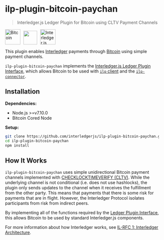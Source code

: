 # ilp-plugin-bitcoin-paychan
> Interledger.js Ledger Plugin for Bitcoin using CLTV Payment Channels

<a href="https://bitcoin.org"><img src="./images/bitcoin.png" alt="Bitcoin" height="50px" /></a><img height="45" hspace="5" /><img src="./images/plus.png" height="45" /><img height="45" hspace="5" /><a href="https://interledger.org"><img src="./images/interledgerjs.png" alt="Interledger.js" height="50px" /></a>


This plugin enables [Interledger](https://interledger.org) payments through [Bitcoin](https://bitcoin.org) using simple payment channels.

`ilp-plugin-bitcoin-paychan` implements the [Interledger.js Ledger Plugin Interface](https://github.com/interledger/rfcs/blob/master/0024-ledger-plugin-interface-2/0024-ledger-plugin-interface-2.md), which allows Bitcoin to be used with [`ilp` client](https://github.com/interledgerjs/ilp) and the [`ilp-connector`](https://github.com/interledgerjs/ilp-connector).

## Installation

**Dependencies:**

- Node.js >=v7.10.0
- Bitcoin Cored Node

**Setup:**

```sh
git clone https://github.com/interledgerjs/ilp-plugin-bitcoin-paychan.git
cd ilp-plugin-bitcoin-paychan
npm install
```


## How It Works

`ilp-plugin-bitcoin-paychan` uses simple unidirectional Bitcoin payment channels implemented with [CHECKLOCKTIMEVERIFY (CLTV)](https://github.com/bitcoin/bips/blob/master/bip-0065.mediawiki). While the underlying channel is not conditional (i.e. does not use hashlocks), the plugin only sends updates to the channel when it receives the fulfillment from the other party. This means that payments that there is some risk for payments that are in flight. However, the Interledger Protocol isolates participants from risk from indirect peers.

By implementing all of the functions required by the [Ledger Plugin Interface](https://github.com/interledger/rfcs/blob/master/0004-ledger-plugin-interface/0004-ledger-plugin-interface.md), this allows Bitcoin to be used by standard Interledger.js components.

For more information about how Interledger works, see [IL-RFC 1: Interledger Architecture](https://github.com/interledger/rfcs/blob/master/0001-interledger-architecture/0001-interledger-architecture.md).

